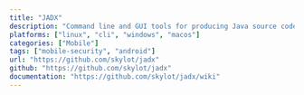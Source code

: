 ```yaml
---
title: "JADX"
description: "Command line and GUI tools for producing Java source code from Android Dex and Apk files."
platforms: ["linux", "cli", "windows", "macos"]
categories: ["Mobile"]
tags: ["mobile-security", "android"]
url: "https://github.com/skylot/jadx"
github: "https://github.com/skylot/jadx"
documentation: "https://github.com/skylot/jadx/wiki"
---
```


